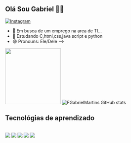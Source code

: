 ## Olá Sou Gabriel 👋🤳

[![Instagram](https://img.shields.io/badge/Instagram-E4405F?style=for-the-badge&logo=instagram&logoColor=white)](https://www.instagram.com/_gabriiell.m/)

- 🔭 Em busca de um emprego na area de TI...
- 🌱 Estudando C,html,css,java script e python
- 😄 Pronouns: Ele/Dele
-->

<img loading="lazy" height="180em" src="https://github-readme-stats.vercel.app/api/top-langs/?username=FGabrielMartins&layout=compact&langs_count=7&theme=highcontrast"/>    ![FGabrielMartins GitHub stats](https://github-readme-stats.vercel.app/api?username=FGabrielMartins&show_icons=true&theme=highcontrast)

## Tecnológias de aprendizado

<div style="display: inline_block"><br>
  <img aling="center" alt"html5" src="https://img.shields.io/badge/HTML5-E34F26?style=for-the-badge&logo=html5&logoColor=white"/>
  <img aling="center" alt"css" src="https://img.shields.io/badge/CSS-239120?&style=for-the-badge&logo=css3&logoColor=white"/>
  <img aling="center" alt"javascript" src="https://img.shields.io/badge/JavaScript-F7DF1E?style=for-the-badge&logo=javascript&logoColor=black"/>
  <img aling="center" alt"c" src="https://img.shields.io/badge/C-00599C?style=for-the-badge&logo=c&logoColor=white"/>
  <img aling="center" alt"python" src="https://img.shields.io/badge/Python-14354C?style=for-the-badge&logo=python&logoColor=white"/>
</div>

